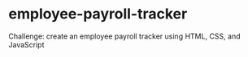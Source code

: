 # employee-payroll-tracker
Challenge: create an employee payroll tracker using HTML, CSS, and JavaScript
